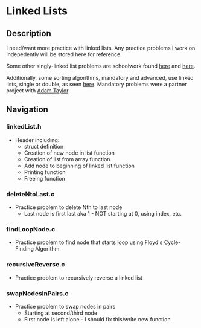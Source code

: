 # Linked Lists

## Description

I need/want more practice with linked lists. Any practice problems I work on indepedently will be stored here for reference.

Some other singly-linked list problems are schoolwork found [here](https://github.com/RLewis11769/holbertonschool-low_level_programming/tree/main/0x12-singly_linked_lists) and [here](https://github.com/RLewis11769/holbertonschool-low_level_programming/tree/main/0x13-more_singly_linked_lists).

Additionally, some sorting algorithms, mandatory and advanced, use linked lists, single or double, as seen [here](https://github.com/RLewis11769/sorting_algorithms). Mandatory problems were a partner project with [Adam Taylor](https://github.com/tayloradam1999).

## Navigation

### linkedList.h
- Header including:
	- struct definition
	- Creation of new node in list function
	- Creation of list from array function
	- Add node to beginning of linked list function
	- Printing function
	- Freeing function

### deleteNtoLast.c
- Practice problem to delete Nth to last node
	- Last node is first last aka 1 - NOT starting at 0, using index, etc.

### findLoopNode.c
- Practice problem to find node that starts loop using Floyd's Cycle-Finding Algorithm

### recursiveReverse.c
- Practice problem to recursively reverse a linked list

### swapNodesInPairs.c
- Practice problem to swap nodes in pairs
	- Starting at second/third node
	- First node is left alone - I should fix this/write new function
